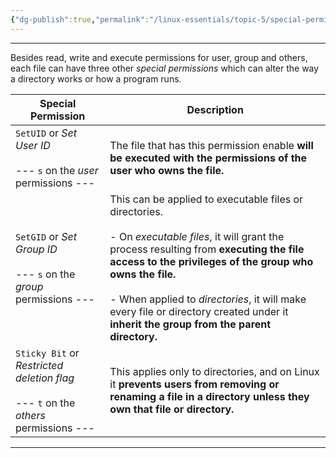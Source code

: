 ```yaml
---
{"dg-publish":true,"permalink":"/linux-essentials/topic-5/special-permissions/","noteIcon":"1"}
---
```


---
Besides read, write and execute permissions for user, group and others, each file can have three other _special permissions_ which can alter the way a directory works or how a program runs.

| Special Permission                                                                        | Description                                                                                                                                                                                                                                                                                                                                                       |
| ----------------------------------------------------------------------------------------- | ----------------------------------------------------------------------------------------------------------------------------------------------------------------------------------------------------------------------------------------------------------------------------------------------------------------------------------------------------------------- |
| `SetUID` or _Set User ID_<br><br>--- `s` on the _user_ permissions ---                    | The file that has this permission enable **will be executed with the permissions of the user who owns the file.**                                                                                                                                                                                                                                                 |
| `SetGID` or _Set Group ID_<br><br>--- `s` on the _group_ permissions ---                  | This can be applied to executable files or directories. <br><br>- On _executable files_, it will grant the process resulting from **executing the file access to the privileges of the group who owns the file.**<br><br>-  When applied to _directories_, it will make every file or directory created under it **inherit the group from the parent directory.** |
| `Sticky Bit` or _Restricted deletion flag_<br><br>--- `t` on the _others_ permissions --- | This applies only to directories, and on Linux it **prevents users from removing or renaming a file in a directory unless they own that file or directory.**                                                                                                                                                                                                      |

---
